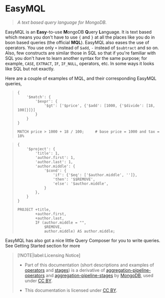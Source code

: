 # EasyMQL

> *A text based query language for MongoDB.*

EasyMQL is an **Easy**-to-use **M**ongoDB **Q**uery **L**anguage.
It is text based which means you don't have to use `{` and `}` at all
the places like you do in bson based queries (the official **MQL**).
EasyMQL also eases the use of operators. You use only `+` instead of `$add`,
`-` instead of `$subtract` and so on. Also, few constructs are similar
those in SQL so that if you're familiar with SQL you don't have to learn
another syntax for the same purpose; for example, `CASE`, `EXTRACT`, `IF`,
`IF_NULL`, operators, etc. In some ways it looks like SQL but not exactly.

Here are a couple of examples of MQL, and their corresponding EasyMQL queries,

> ```MQL
> {
>     '$match': {
>         '$expr': {
>             '$gt': ['$price', {'$add': [1000, {'$divide': [18, 100]}]}]
>         }
>     }
> }
> ```
> 
> ```EasyMQL
> MATCH price > 1000 + 18 / 100;     # base price = 1000 and tax = 18%
> ```

> ```MQL
> {
>     '$project': {
>         'title': 1,
>         'author.first': 1,
>         'author.last': 1,
>         'author.middle': {
>             '$cond': {
>                 'if': {'$eq': ['$author.middle', '']},
>                 'then': '$$REMOVE',
>                 'else': '$author.middle',
>             }
>         },
>     }
> }
> ```
> 
> ```EasyMQL
> PROJECT +title,
>         +author.first,
>         +author.last,
>         IF (author.middle = "",
>             $REMOVE,
>             author.middle) AS author.middle;
> ```

EasyMQL has also got a nice little Query Composer for you to write queries.
See Getting Started section for more

> [!NOTE|label:Licensing Notice]
> - Part of this documentation (short descriptions and examples of [operators](operator.md) and [stages](stages.md))
>   is a derivative of [aggregation-pipeline-operators](https://docs.mongodb.com/manual/reference/operator/aggregation/)
>   and [aggregation-pipeline-stages](https://docs.mongodb.com/manual/reference/operator/aggregation-pipeline/) by
>   [MongoDB](https://docs.mongodb.com/), used under [CC BY](https://creativecommons.org/licenses/by-nc-sa/3.0/).
> 
> - This documentation is licensed under [CC BY](https://creativecommons.org/licenses/by-nc-sa/3.0/).